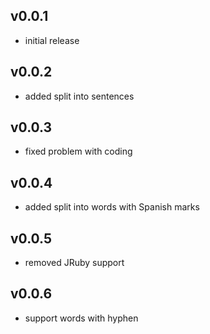 ## v0.0.1

* initial release

## v0.0.2

* added split into sentences

## v0.0.3

* fixed problem with coding

## v0.0.4

* added split into words with Spanish marks

## v0.0.5

* removed JRuby support

## v0.0.6

* support words with hyphen
